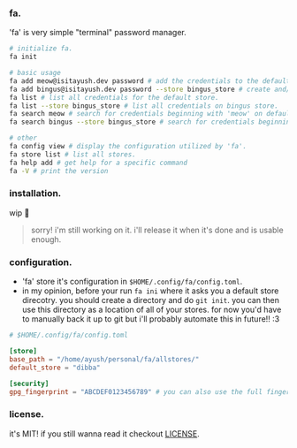 ### fa.

'fa' is very simple "terminal" password manager.

```sh
# initialize fa.
fa init

# basic usage
fa add meow@isitayush.dev password # add the credentials to the default store.
fa add bingus@isitayush.dev password --store bingus_store # create and/or add the credentials to the bingus store.
fa list # list all credentials for the default store.
fa list --store bingus_store # list all credentials on bingus store.
fa search meow # search for credentials beginning with 'meow' on default store
fa search bingus --store bingus_store # search for credentials beginning with 'bingus' on 'bingus_store'

# other
fa config view # display the configuration utilized by 'fa'.
fa store list # list all stores.
fa help add # get help for a specific command
fa -V # print the version
```

### installation.

wip 🚧

> sorry! i'm still working on it. i'll release it when it's done and is usable enough.

### configuration.

- 'fa' store it's configuration in `$HOME/.config/fa/config.toml`.
- in my opinion, before your run `fa ini` where it asks you a default store direcotry. you should create a directory and
do `git init`. you can then use this directory as a location of all of your stores. for now you'd
have to manually back it up to git but i'll probably automate this in future!! :3

```toml
# $HOME/.config/fa/config.toml

[store]
base_path = "/home/ayush/personal/fa/allstores/"
default_store = "dibba"

[security]
gpg_fingerprint = "ABCDEF0123456789" # you can also use the full fingerprint
```

### license.

it's MIT! if you still wanna read it checkout [LICENSE](./LICENSE.md).
